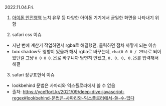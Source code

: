 2022.11.04.Fri.

1. [아이폰 안전영역](https://wit.nts-corp.com/2019/10/24/5731)
   노치 유무 등 다양한 아이폰 기기에서 균일한 화면을 나타내기 위함

2. safari css 이슈

- 지난 번에 계산기 작업하면서 rgba로 해결했던, 클릭하면 점차 까맣게 되는 이슈
- box shadow도 영향이 있을까 해서 rgba로 바꾸는데, `rba(0 0 0 / 25%)`로 되어있던걸 그냥 `0 0 0 0.25`로 바꾸니까 당연히 안됐고, `0, 0, 0, 0.25`를 입력해서 해결

3. safari 정규표현식 이슈

- lookbehind 문법은 사파리와 익스플로러에서 쓸 수 없음
- 출처: https://yceffort.kr/2021/09/deep-dive-javascript-regex#lookbehind-문법은-사파리와-익스플로러에서-쓸-수-없다

